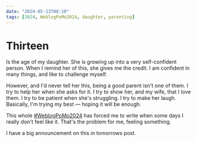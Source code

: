 ```yaml
---
date: "2024-05-13T08:10"
tags: [2024, WeblogPoMo2024, daughter, parenting]
---
```


# Thirteen
<!-- truncate -->

Is the age of my daughter. She is growing up into a very self-confident person. When I remind her of this, she gives me the credit. I am confident in many things, and like to challenge myself.

However, and I'd never tell her this, being a good parent isn't one of them. I try to help her when she asks for it. I try to show her, and my wife, that I love them. I try to be patient when she's struggling. I try to make her laugh. Basically, I'm trying my best — hoping it will be enough. 

This whole [#WeblogPoMo2024](https://weblog.anniegreens.lol/weblog-posting-month-2024) has forced me to write when some days I really don't feel like it. That's the problem for me, feeling something.

I have a big announcement on this in tomorrows post.
